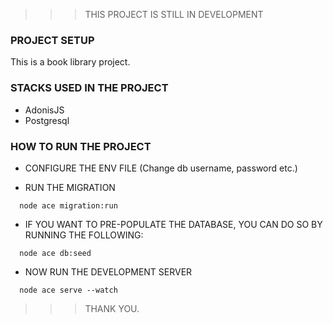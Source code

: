 >>> THIS PROJECT IS STILL IN DEVELOPMENT


### PROJECT SETUP

This is a book library project.

### STACKS USED IN THE PROJECT

- AdonisJS
- Postgresql

### HOW TO RUN THE PROJECT

- CONFIGURE THE ENV FILE (Change db username, password etc.)

- RUN THE MIGRATION

```
  node ace migration:run
```

- IF YOU WANT TO PRE-POPULATE THE DATABASE, YOU CAN DO SO BY RUNNING THE FOLLOWING:

```
  node ace db:seed
```

- NOW RUN THE DEVELOPMENT SERVER

```
  node ace serve --watch
```

>>> THANK YOU.
